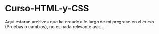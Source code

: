 # Curso-HTML-y-CSS

Aqui estaran archivos que he creado a lo largo de mi progreso en el curso (Pruebas o cambios), no es nada relevante asiq....
